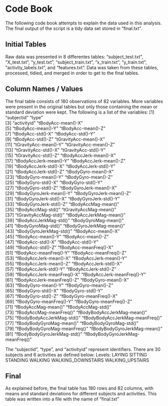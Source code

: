 Code Book
=========

The following code book attempts to explain the data used in this
analysis. The final output of the script is a tidy data set stored in
“final.txt”.

Initial Tables
--------------

Raw data was presented in 8 differentes tables: “subject\_test.txt”,
“X\_test.txt”, “y\_test.txt”, “subject\_train.txt”, “x\_train.txt”,
“y\_train.txt”, “activity\_labels.txt”, and “features.txt”. Data was
taken from these tables, processed, tidied, and merged in order to get
to the final tables.

Column Names / Values
---------------------

The final table consists of 180 observations of 82 variables. More
variables were present in the original tables but only those containing
the mean or standard deviation were kept. The following is a list of the
variables: \[1\] “subjectid” “type”  
\[3\] “activityid” “tBodyAcc-mean()-X”  
\[5\] “tBodyAcc-mean()-Y” “tBodyAcc-mean()-Z”  
\[7\] “tBodyAcc-std()-X” “tBodyAcc-std()-Y”  
\[9\] “tBodyAcc-std()-Z” “tGravityAcc-mean()-X”  
\[11\] “tGravityAcc-mean()-Y” “tGravityAcc-mean()-Z”  
\[13\] “tGravityAcc-std()-X” “tGravityAcc-std()-Y”  
\[15\] “tGravityAcc-std()-Z” “tBodyAccJerk-mean()-X”  
\[17\] “tBodyAccJerk-mean()-Y” “tBodyAccJerk-mean()-Z”  
\[19\] “tBodyAccJerk-std()-X” “tBodyAccJerk-std()-Y”  
\[21\] “tBodyAccJerk-std()-Z” “tBodyGyro-mean()-X”  
\[23\] “tBodyGyro-mean()-Y” “tBodyGyro-mean()-Z”  
\[25\] “tBodyGyro-std()-X” “tBodyGyro-std()-Y”  
\[27\] “tBodyGyro-std()-Z” “tBodyGyroJerk-mean()-X”  
\[29\] “tBodyGyroJerk-mean()-Y” “tBodyGyroJerk-mean()-Z”  
\[31\] “tBodyGyroJerk-std()-X” “tBodyGyroJerk-std()-Y”  
\[33\] “tBodyGyroJerk-std()-Z” “tBodyAccMag-mean()”  
\[35\] “tBodyAccMag-std()” “tGravityAccMag-mean()”  
\[37\] “tGravityAccMag-std()” “tBodyAccJerkMag-mean()”  
\[39\] “tBodyAccJerkMag-std()” “tBodyGyroMag-mean()”  
\[41\] “tBodyGyroMag-std()” “tBodyGyroJerkMag-mean()”  
\[43\] “tBodyGyroJerkMag-std()” “fBodyAcc-mean()-X”  
\[45\] “fBodyAcc-mean()-Y” “fBodyAcc-mean()-Z”  
\[47\] “fBodyAcc-std()-X” “fBodyAcc-std()-Y”  
\[49\] “fBodyAcc-std()-Z” “fBodyAcc-meanFreq()-X”  
\[51\] “fBodyAcc-meanFreq()-Y” “fBodyAcc-meanFreq()-Z”  
\[53\] “fBodyAccJerk-mean()-X” “fBodyAccJerk-mean()-Y”  
\[55\] “fBodyAccJerk-mean()-Z” “fBodyAccJerk-std()-X”  
\[57\] “fBodyAccJerk-std()-Y” “fBodyAccJerk-std()-Z”  
\[59\] “fBodyAccJerk-meanFreq()-X” “fBodyAccJerk-meanFreq()-Y”  
\[61\] “fBodyAccJerk-meanFreq()-Z” “fBodyGyro-mean()-X”  
\[63\] “fBodyGyro-mean()-Y” “fBodyGyro-mean()-Z”  
\[65\] “fBodyGyro-std()-X” “fBodyGyro-std()-Y”  
\[67\] “fBodyGyro-std()-Z” “fBodyGyro-meanFreq()-X”  
\[69\] “fBodyGyro-meanFreq()-Y” “fBodyGyro-meanFreq()-Z”  
\[71\] “fBodyAccMag-mean()” “fBodyAccMag-std()”  
\[73\] “fBodyAccMag-meanFreq()” “fBodyBodyAccJerkMag-mean()”  
\[75\] “fBodyBodyAccJerkMag-std()” “fBodyBodyAccJerkMag-meanFreq()”
\[77\] “fBodyBodyGyroMag-mean()” “fBodyBodyGyroMag-std()”  
\[79\] “fBodyBodyGyroMag-meanFreq()” “fBodyBodyGyroJerkMag-mean()”  
\[81\] “fBodyBodyGyroJerkMag-std()” “fBodyBodyGyroJerkMag-meanFreq()”

The “subjectid”, “type”, and “activityid” represent identifiers. There
are 30 subjects and 6 activities as defined below: Levels: LAYING
SITTING STANDING WALKING WALKING\_DOWNSTAIRS WALKING\_UPSTAIRS

Final
-----

As explained before, the final table has 180 rows and 82 columns, with
means and standard deviations for different subjects and activities.
This table was written into a file with the name of “final.txt”

